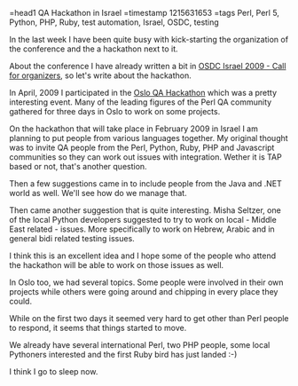 =head1 QA Hackathon in Israel
=timestamp 1215631653
=tags Perl, Perl 5, Python, PHP, Ruby, test automation, Israel, OSDC, testing

In the last week I have been quite busy with kick-starting the
organization of the conference and the a hackathon next to it.

About the conference I have already written a bit in <a href="/osdc-israel-2009--call-for-organizers.html">OSDC Israel 2009 - Call for organizers</a>,
so let's write about the hackathon.

In April, 2009 I participated in the
<a href="http://perl-qa.hexten.net/wiki/index.php/OsloQAWorkshop2008">Oslo QA Hackathon</a>
which was a pretty interesting event. Many of the leading
figures of the Perl QA community gathered for three days in Oslo to
work on some projects.

On the hackathon that will take place in February 2009 in Israel I 
am planning to put people from various languages together. My original
thought was to invite QA people from the Perl, Python, Ruby, PHP and
Javascript communities so they can work out issues with integration.
Wether it is TAP based or not, that's another question.

Then a few suggestions came in to include people from the Java
and .NET world as well. We'll see how do we manage that.

Then came another suggestion that is quite interesting.
Misha Seltzer, one of the local Python developers suggested
to try to work on local - Middle East related - issues.
More specifically to work on Hebrew, Arabic and in general
bidi related testing issues.

I think this is an excellent idea and I hope some of the people
who attend the hackathon will be able to work on those issues as
well.

In Oslo too, we had several topics. Some people were involved in
their own projects while others were going around and chipping in
every place they could.


While on the first two days it seemed very hard to get other
than Perl people to respond, it seems that things started to move.

We already have several international Perl, two PHP people,
some local Pythoners interested and the first Ruby bird has just
landed :-)

I think I go to sleep now.

